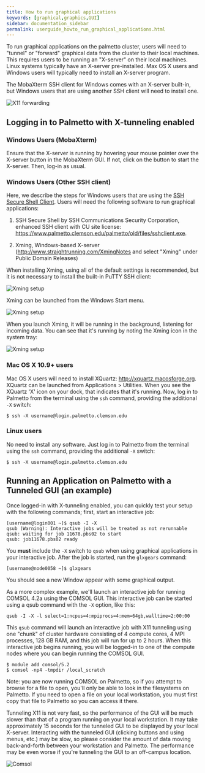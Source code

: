 ```yaml
---
title: How to run graphical applications
keywords: [graphical,graphics,GUI]
sidebar: documentation_sidebar
permalink: userguide_howto_run_graphical_applications.html
---
```


To run graphical applications on the palmetto cluster,
users will need to "tunnel" or "forward" graphical data
from the cluster to their local machines.
This requires users to be running an "X-server" on their local machines.
Linux systems typically have an X-server pre-installed.
Max OS X users and Windows users will typically need to install an X-server program.

The MobaXterm SSH client for Windows comes with an X-server built-in,
but Windows users that are using another SSH client will need to install one.

![X11 forwarding]({{site.baseurl}}/images/firewall.1.jpg)

## Logging in to Palmetto with X-tunneling enabled

### Windows Users (MobaXterm)

Ensure that the X-server is running by hovering
your mouse pointer over the X-server button in the MobaXterm GUI.
If not, click on the button to start the X-server.
Then, log-in as usual.

### Windows Users (Other SSH client)

Here, we describe the steps for Windows users that are using
the [SSH Secure Shell Client](https://www.palmetto.clemson.edu/palmetto/old/files/sshclient.exe).
Users will need the following software to run graphical
applications:

1.  SSH Secure Shell by SSH Communications Security Corporation,
enhanced SSH client with CU 
site license: <https://www.palmetto.clemson.edu/palmetto/old/files/sshclient.exe>.

2.  Xming, Windows-based X-server
(<http://www.straightrunning.com/XmingNotes>
and select "Xming" under Public Domain Releases)

When installing Xming,
using all of the default settings is recommended,
but it is not necessary 
to install the built-in PuTTY SSH client:

![Xming setup]({{site.baseurl}}/images/xming.1.jpg)

Xming can be launched from the Windows Start menu.

![Xming setup]({{site.baseurl}}/images/xming.2.jpg)

When you launch Xming,
it will be running in the background,
listening for incoming data.
You can see that it's running by noting the
Xming icon in the system tray:

![Xming setup]({{site.baseurl}}/images/xming.3.jpg)

### Mac OS X 10.9+ users

Mac OS X users will need to install
XQuartz: <http://xquartz.macosforge.org>.
XQuartz can be launched from Applications > Utilities.
When you see the XQuartz 'X' icon on your dock,
that indicates that it's running.
Now, log in to Palmetto from the terminal using the `ssh`
command, providing the additional `-X` switch:

~~~
$ ssh -X username@login.palmetto.clemson.edu
~~~

### Linux users

No need to install any software. Just log in to Palmetto
from the terminal using the `ssh` command, providing the
additional `-X` switch:

~~~
$ ssh -X username@login.palmetto.clemson.edu
~~~

## Running an Application on Palmetto with a Tunneled GUI (an example)

Once logged-in with X-tunneling enabled,
you can quickly test your setup with the following commands;
first, start an interactive job:

~~~
[username@login001 ~]$ qsub -I -X
qsub (Warning): Interactive jobs will be treated as not rerunnable
qsub: waiting for job 11678.pbs02 to start
qsub: job11678.pbs02 ready
~~~

You **must** include the `-X` switch to `qsub` when using graphical applications
in your interactive job. After the job is started, run the `glxgears` command:

~~~
[username@node0058 ~]$ glxgears
~~~

You should see a new Window appear with some graphical output.

As a more complex example,
we'll launch an interactive job for running COMSOL 4.2a using the
COMSOL GUI. 
This interactive job can be started using a
qsub command with the `-X` option, like this:

~~~
qsub -I -X -l select=1:ncpus=4:mpiprocs=4:mem=64gb,walltime=2:00:00
~~~

This `qsub` command will launch an interactive job
with X11 tunneling
using one "chunk" of cluster hardware consisting of
4 compute cores,
4 MPI processes,
128 GB RAM,
and this job will run for up to 2 hours.
When this interactive job begins running,
you will be logged-in to one of the compute nodes
where you can begin running the COMSOL GUI.

~~~
$ module add comsol/5.2
$ comsol -np4 -tmpdir /local_scratch
~~~

Note:  you are now running COMSOL on Palmetto,
so if you attempt to browse for a file to open, 
you'll only be able to look in the filesystems on Palmetto.
If you need to open a file on your local 
workstation, you must first copy that file to Palmetto
so you can access it there.

Tunneling X11 is not very fast,
so the performance of the GUI will be much slower than 
that of a program running on your local workstation.
It may take approximately 15 seconds 
for the tunneled GUI to be displayed by your local X-server.
Interacting with the tunneled 
GUI (clicking buttons and using menus, etc.) may be slow,
so please consider the amount of data 
moving back-and-forth between your workstation and Palmetto.
The performance may be even worse 
if you're tunneling the GUI to an off-campus location.

![Comsol]({{site.baseurl}}/images/comsol.1.jpg)
